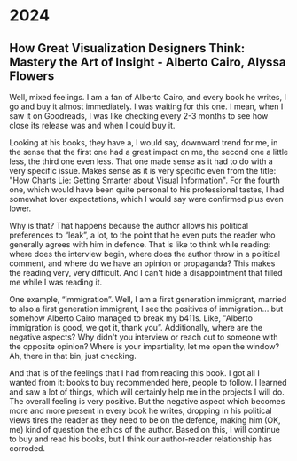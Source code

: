 # 2024

## How Great Visualization Designers Think: Mastery the Art of Insight - Alberto Cairo, Alyssa Flowers

Well, mixed feelings. I am a fan of Alberto Cairo, and every book he writes, I go and buy it almost immediately. I was waiting for this one. I mean,  when I saw it on Goodreads, I was like checking every 2-3 months to see how close its release was and when I could buy it.

Looking at his books, they have a, I would say, downward trend for me, in the sense that the first one had a great impact on me, the second one a little less, the third one even less. That one made sense as it had to do with a very specific issue. Makes sense as it is very specific even from the title: "How Charts Lie: Getting Smarter about Visual Information". For the fourth one, which would have been quite personal to his professional tastes, I had somewhat lover expectations, which I would say were confirmed plus even lower.

Why is that? That happens because the author allows his political preferences to “leak”, a lot, to the point that he even puts the reader who generally agrees with him in defence. That is like to think while reading: where does the interview begin, where does the author throw in a political comment, and where do we have an opinion or propaganda? This makes the reading very, very difficult. And I can't hide a disappointment that filled me while I was reading it.

One example, “immigration”. Well, I am a first generation immigrant, married to also a first generation immigrant, I see the positives of immigration... but somehow Alberto Cairo managed to break my b411s. Like, "Alberto immigration is good, we got it, thank you”. Additionally, where are the negative aspects? Why didn't you interview or reach out to someone with the opposite opinion? Where is your impartiality, let me open the window? Ah, there in that bin, just checking.


And that is of the feelings that I had from reading this book. I got all I wanted from it: books to buy recommended here, people to follow. I learned and saw a lot of things, which will certainly help me in the projects I will do. The overall feeling is very positive. But the negative aspect which becomes more and more present in every book he writes, dropping in his political views tires the reader as they need to be on the defence, making him (OK, me) kind of question the ethics of the author. Based on this, I will continue to buy and read his books, but I think our author-reader relationship has corroded.

